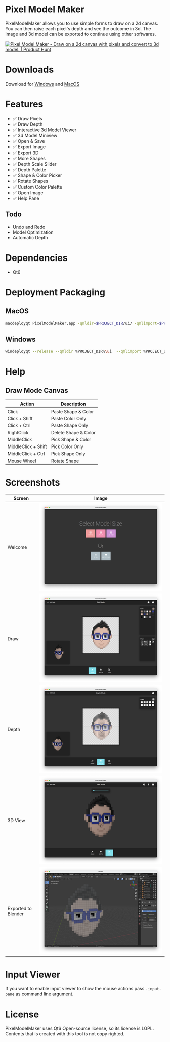 # Pixel Model Maker
PixelModelMaker allows you to use simple forms to draw on a 2d canvas. You can then raise each pixel's depth and see the outcome in 3d. The image and 3d model can be exported to continue using other softwares.

<a href="https://www.producthunt.com/posts/pixel-model-maker?utm_source=badge-featured&utm_medium=badge&utm_souce=badge-pixel-model-maker" target="_blank"><img src="https://api.producthunt.com/widgets/embed-image/v1/featured.svg?post_id=310321&theme=dark" alt="Pixel Model Maker - Draw on a 2d canvas with pixels and convert to 3d model. | Product Hunt" style="width: 250px; height: 54px;" width="250" height="54" /></a>

# Downloads
Download for [Windows](https://github.com/zaghaghi/pixel-model-maker/releases) and [MacOS](https://github.com/zaghaghi/pixel-model-maker/releases)

# Features

* ✅ Draw Pixels
* ✅ Draw Depth
* ✅ Interactive 3d Model Viewer
* ✅ 3d Model Miniview
* ✅ Open & Save
* ✅ Export Image
* ✅ Export 3D
* ✅ More Shapes
* ✅ Depth Scale Slider
* ✅ Depth Palette
* ✅ Shape & Color Picker
* ✅ Rotate Shapes
* ✅ Custom Color Palette
* ✅ Open Image
* ✅ Help Pane

## Todo
* Undo and Redo
* Model Optimization
* Automatic Depth

# Dependencies
* Qt6

# Deployment Packaging
## MacOS
```bash
macdeployqt PixelModelMaker.app -qmldir=$PROJECT_DIR/ui/ -qmlimport=$PROJECT_DIR/ui/imports/ -dmg
```

## Windows
```bash
windeployqt --release --qmldir %PROJECT_DIR%\ui  --qmlimport %PROJECT_DIR%\ui\imports PixelModelMaker.exe
```

# Help
## Draw Mode Canvas
Action      | Description
------------|------------
Click       | Paste Shape & Color
Click + Shift | Paste Color Only
Click + Ctrl  | Paste Shape Only
RightClick  | Delete Shape & Color
MiddleClick | Pick Shape & Color
MiddleClick + Shift | Pick Color Only
MiddleClick + Ctrl | Pick Shape Only
Mouse Wheel | Rotate Shape

# Screenshots

Screen | Image
-------|:----:
Welcome| ![welcom-screen](screenshots/welcome.png)
Draw   | ![draw-mode](screenshots/draw-mode.png)
Depth  | ![depth-mode](screenshots/depth-mode.png)
3D View| ![view-mode](screenshots/3d-view-mode.png)
Exported to Blender| ![view-mode](screenshots/export-blender.png)

# Input Viewer
If you want to enable input viewer to show the mouse actions pass `-input-pane` as command line argument.

# License
PixelModelMaker uses Qt6 Open-source license, so its license is LGPL. 
Contents that is created with this tool is not copy righted. 